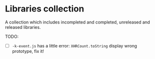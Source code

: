 # Libraries collection
A collection which includes incompleted and completed, unreleased and released libraries.

TODO:
 - [ ] `-k-event.js` has a little error: `XHRCount.toString` display wrong prototype, fix it!